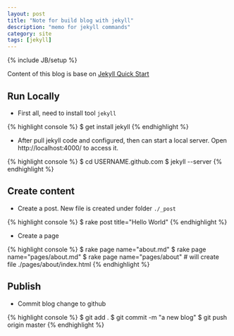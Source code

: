 ```yaml
---
layout: post
title: "Note for build blog with jekyll"
description: "memo for jekyll commands"
category: site
tags: [jekyll]
---
```

{% include JB/setup %}

Content of this blog is base on [Jekyll Quick Start](http://jekyllbootstrap.com/usage/jekyll-quick-start.html)

Run Locally
-----------

- First all, need to install tool `jekyll`

{% highlight console %}
    $ get install jekyll
{% endhighlight %}

- After pull jekyll code and configured, then can start a local server. Open http://localhost:4000/ to access it.

{% highlight console %}
    $ cd USERNAME.github.com
    $ jekyll --server
{% endhighlight %}


Create content
---------------
- Create a post. New file is created under folder `./_post`

{% highlight console %}
    $ rake post title="Hello World"
{% endhighlight %}

- Create a page

{% highlight console %}
    $ rake page name="about.md"
    $ rake page name="pages/about.md"
    $ rake page name="pages/about"    # will create file ./pages/about/index.html
{% endhighlight %}

Publish
-------

- Commit blog change to github

{% highlight console %}
    $ git add .
    $ git commit -m "a new blog"
    $ git push origin master
{% endhighlight %}



